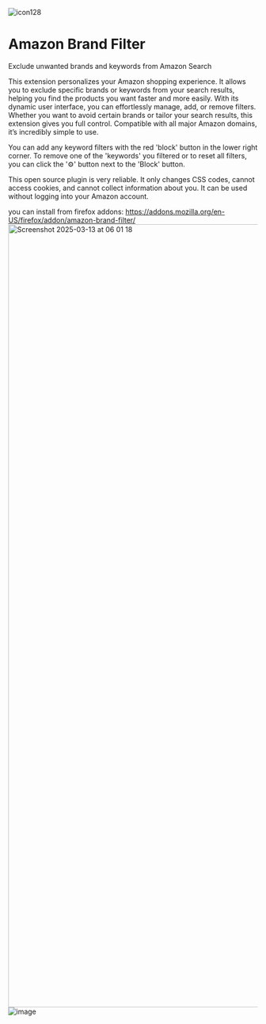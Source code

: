 
![icon128](https://github.com/user-attachments/assets/05767961-6ee8-4781-86dd-a8768ad242e9)
# Amazon Brand Filter 
Exclude unwanted brands and keywords from Amazon Search

This extension personalizes your Amazon shopping experience. It allows you to exclude specific brands or keywords from your search results, helping you find the products you want faster and more easily. With its dynamic user interface, you can effortlessly manage, add, or remove filters. Whether you want to avoid certain brands or tailor your search results, this extension gives you full control. Compatible with all major Amazon domains, it’s incredibly simple to use.

You can add any keyword filters with the red 'block' button in the lower right corner. To remove one of the 'keywords' you filtered or to reset all filters, you can click the '⚙️' button next to the 'Block' button.

This open source plugin is very reliable. It only changes CSS codes, cannot access cookies, and cannot collect information about you. It can be used without logging into your Amazon account.

you can install from firefox addons:
https://addons.mozilla.org/en-US/firefox/addon/amazon-brand-filter/
<img width="1582" alt="Screenshot 2025-03-13 at 06 01 18" src="https://github.com/user-attachments/assets/eefea141-7fb2-4c5d-bbf1-48a1697466ea" />
![image](https://github.com/user-attachments/assets/37cad73f-026c-439d-b31c-0573ad79a7d4)

